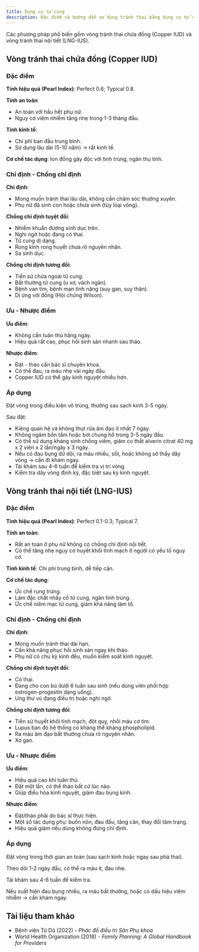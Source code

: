 ```yaml
---
title: Dụng cụ tử cung
description: Đặc điểm và hướng dẫn sử dụng tránh thai bằng dụng cụ tử cung.
---
```


Các phương pháp phổ biến gồm vòng tránh thai chứa đồng (Copper IUD) và vòng tránh thai nội tiết (LNG-IUS).

## Vòng tránh thai chứa đồng (Copper IUD)

### Đặc điểm

**Tính hiệu quả (Pearl Index)**: Perfect 0.6; Typical 0.8.

**Tính an toàn**:

- An toàn với hầu hết phụ nữ.
- Nguy cơ viêm nhiễm tăng nhẹ trong 1-3 tháng đầu.

**Tính kinh tế**:

- Chi phí ban đầu trung bình.
- Sử dụng lâu dài (5-10 năm) → rất kinh tế.

**Cơ chế tác dụng**: Ion đồng gây độc với tinh trùng, ngăn thụ tinh.

### Chỉ định - Chống chỉ định

**Chỉ định**:

- Mong muốn tránh thai lâu dài, không cần chăm sóc thường xuyên.
- Phụ nữ đã sinh con hoặc chưa sinh (tùy loại vòng).

**Chống chỉ định tuyệt đối**:

- Nhiễm khuẩn đường sinh dục trên.
- Nghi ngờ hoặc đang có thai.
- Tử cung dị dạng.
- Rong kinh rong huyết chưa rõ nguyên nhân.
- Sa sinh dục.

**Chống chỉ định tương đối**:

- Tiền sử chửa ngoài tử cung.
- Bất thường tử cung (u xơ, vách ngăn).
- Bệnh van tim, bệnh mạn tính nặng (suy gan, suy thận).
- Dị ứng với đồng (Hội chứng Wilson).

### Ưu - Nhược điểm

**Ưu điểm**:

- Không cần tuân thủ hằng ngày.
- Hiệu quả rất cao, phục hồi sinh sản nhanh sau tháo.

**Nhược điểm**:

- Đặt - tháo cần bác sĩ chuyên khoa.
- Có thể đau, ra máu nhẹ vài ngày đầu.
- Copper IUD có thể gây kinh nguyệt nhiều hơn.

### Áp dụng

Đặt vòng trong điều kiện vô trùng, thường sau sạch kinh 3-5 ngày.

Sau đặt:

- Kiêng quan hệ và không thụt rửa âm đạo ít nhất 7 ngày.
- Không ngâm bồn tắm hoặc bơi chung hồ trong 3-5 ngày đầu.
- Có thể sử dụng kháng sinh chống viêm, giảm co thắt alverin citrat 40 mg x 2 viên x 2 lần/ngày x 3 ngày.
- Nếu có đau bụng dữ dội, ra máu nhiều, sốt, hoặc không sờ thấy dây vòng → cần đi khám ngay.
- Tái khám sau 4-6 tuần để kiểm tra vị trí vòng.
- Kiểm tra dây vòng định kỳ, đặc biệt sau kỳ kinh nguyệt.

## Vòng tránh thai nội tiết (LNG-IUS)

### Đặc điểm

**Tính hiệu quả (Pearl Index)**: Perfect 0.1-0.3; Typical 7.

**Tính an toàn**:

- Rất an toàn ở phụ nữ không có chống chỉ định nội tiết.
- Có thể tăng nhẹ nguy cơ huyết khối tĩnh mạch ở người có yếu tố nguy cơ.

**Tính kinh tế**: Chi phí trung bình, dễ tiếp cận.

**Cơ chế tác dụng**:

- Ức chế rụng trứng.
- Làm đặc chất nhầy cổ tử cung, ngăn tinh trùng.
- Ức chế niêm mạc tử cung, giảm khả năng làm tổ.

### Chỉ định - Chống chỉ định

**Chỉ định**:

- Mong muốn tránh thai dài hạn.
- Cần khả năng phục hồi sinh sản ngay khi tháo.
- Phụ nữ có chu kỳ kinh đều, muốn kiểm soát kinh nguyệt.

**Chống chỉ định tuyệt đối**:

- Có thai.
- Đang cho con bú dưới 6 tuần sau sinh (nếu dùng viên phối hợp estrogen-progestin dạng uống).
- Ung thư vú đang điều trị hoặc nghi ngờ.

**Chống chỉ định tương đối**:

- Tiền sử huyết khối tĩnh mạch, đột quỵ, nhồi máu cơ tim.
- Lupus ban đỏ hệ thống có kháng thể kháng phospholipid.
- Ra máu âm đạo bất thường chưa rõ nguyên nhân.
- Xơ gan.

### Ưu - Nhược điểm

**Ưu điểm**:

- Hiệu quả cao khi tuân thủ.
- Đặt một lần, có thể tháo bất cứ lúc nào.
- Giúp điều hòa kinh nguyệt, giảm đau bụng kinh.

**Nhược điểm**:

- Đặt/tháo phải do bác sĩ thực hiện.
- Một số tác dụng phụ: buồn nôn, đau đầu, tăng cân, thay đổi tâm trạng.
- Hiệu quả giảm nếu dùng không đúng chỉ định.

### Áp dụng

Đặt vòng trong thời gian an toàn (sau sạch kinh hoặc ngay sau phá thai).

Theo dõi 1-2 ngày đầu, có thể ra máu ít, đau nhẹ.

Tái khám sau 4-6 tuần để kiểm tra.

Nếu xuất hiện đau bụng nhiều, ra máu bất thường, hoặc có dấu hiệu viêm nhiễm → cần khám ngay.

## Tài liệu tham khảo

- Bệnh viện Từ Dũ (2022) - _Phác đồ điều trị Sản Phụ khoa_
- World Health Organization (2018) - _Family Planning: A Global Handbook for Providers_

